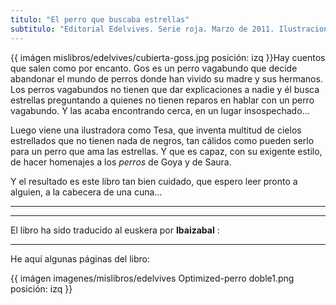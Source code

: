 ```yaml
---
titulo: "El perro que buscaba estrellas"
subtitulo: "Editorial Edelvives. Serie roja. Marzo de 2011. Ilustraciones de Tesa González. "
---
```

{{ imágen mislibros/edelvives/cubierta-goss.jpg posición: izq }}Hay cuentos
que salen como por encanto. Gos es un perro vagabundo que decide abandonar el
mundo de perros donde han vivido su madre y sus hermanos. Los perros
vagabundos no tienen que dar explicaciones a nadie y él busca estrellas
preguntando a quienes no tienen reparos en hablar con un perro vagabundo. Y
las acaba encontrando cerca, en un lugar insospechado…

Luego viene una ilustradora como Tesa, que inventa multitud de cielos
estrellados que no tienen nada de negros, tan cálidos como pueden serlo para
un perro que ama las estrellas. Y que es capaz, con su exigente estilo, de
hacer homenajes a los _perros_ de Goya y de Saura.

Y el resultado es este libro tan bien cuidado, que espero leer pronto a
alguien, a la cabecera de una cuna…

* * *

* * *

El libro ha sido traducido al euskera por **Ibaizabal** :




* * *

He aquí algunas páginas del libro:

{{ imágen imagenes/mislibros/edelvives Optimized-perro doble1.png posición: izq }}


